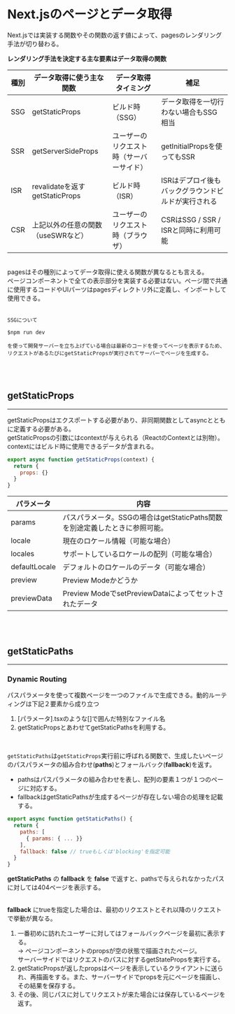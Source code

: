# Next.jsのページとデータ取得

Next.jsでは実装する関数やその関数の返す値によって、pagesのレンダリング手法が切り替わる。

__レンダリング手法を決定する主な要素はデータ取得の関数__

|  種別  |  データ取得に使う主な関数  | データ取得タイミング | 補足 |
| ---- | ---- | ---- | ---- |
|  SSG  |  getStaticProps  |  ビルド時（SSG）  |  データ取得を一切行わない場合もSSG相当  |
|  SSR  |  getServerSideProps  |  ユーザーのリクエスト時（サーバーサイド）  |  getInitialPropsを使ってもSSR  |
|  ISR  |  revalidateを返すgetStaticProps  |  ビルド時（ISR）  |  ISRはデプロイ後もバックグラウンドビルドが実行される  |
|  CSR  |  上記以外の任意の関数（useSWRなど）  |  ユーザーのリクエスト時（ブラウザ）  |  CSRはSSG / SSR / ISRと同時に利用可能  |

<br>
pagesはその種別によってデータ取得に使える関数が異なるとも言える。<br>
ページコンポーネントで全ての表示部分を実装する必要はない。ページ間で共通に使用するコードやUIパーツはpagesディレクトリ外に定義し、インポートして使用できる。
<br>
<br>

```
SSGについて

$npm run dev

を使って開発サーバーを立ち上げている場合は最新のコードを使ってページを表示するため、リクエストがあるたびにgetStaticPropsが実行されてサーバーでページを生成する。
```
<br>
<br>

## getStaticProps
___

getStaticPropsはエクスポートする必要があり、非同期関数としてasyncとともに定義する必要がある。<br>
getStaticPropsの引数にはcontextが与えられる（ReactのContextとは別物）。contextにはビルド時に使用できるデータが含まれる。

```javascript
export async function getStaticProps(context) {
  return {
    props: {}
  }
}
```

|  パラメータ  |  内容  |
| ---- | ---- |
|  params  |  パスパラメータ。SSGの場合はgetStaticPaths関数を別途定義したときに参照可能。  |
|  locale  |  現在のロケール情報（可能な場合）  |
|  locales  |  サポートしているロケールの配列（可能な場合）  |
|  defaultLocale  |  デフォルトのロケールのデータ（可能な場合）  |
|  preview  |  Preview Modeかどうか  |
|  previewData  |  Preview ModeでsetPreviewDataによってセットされたデータ  |

<br>
<br>

## getStaticPaths
___

### Dynamic Routing
パスパラメータを使って複数ページを一つのファイルで生成できる。動的ルーティングは下記２要素から成り立つ

1. [パラメータ].tsxのような[]で囲んだ特別なファイル名
2. getStaticPropsとあわせてgetStaticPathsを利用する。

<br>

`getStaticPaths`は`getStaticProps`実行前に呼ばれる関数で、生成したいページのパスパラメータの組み合わせ(__paths__)とフォールバック(__fallback__)を返す。<br>
* pathsはパスパラメータの組み合わせを表し、配列の要素１つが１つのページに対応する。
* fallbackはgetStaticPathsが生成するページが存在しない場合の処理を記載する。

```javascript
export async function getStaticPaths() {
  return {
    paths: [
      { params: { ... }}
    ],
    fallback: false // trueもしくは'blocking'を指定可能
  }
}
```

__getStaticPaths__ の __fallback__ を __false__ で返すと、pathsで与えられなかったパスに対しては404ページを表示する。
<br>
<br>

__fallback__ にtrueを指定した場合は、最初のリクエストとそれ以降のリクエストで挙動が異なる。<br>
1. 一番初めに訪れたユーザーに対してはフォールバックページを最初に表示する。<br> → ページコンポーネントのpropsが空の状態で描画されたページ。<br>サーバーサイドではリクエストのパスに対するgetStatePropsを実行する。
2. getStaticPropsが返したpropsはページを表示しているクライアントに送られ、再描画をする。また、サーバーサイドでpropsを元にページを描画し、その結果を保存する。
3. その後、同じパスに対してリクエストが来た場合には保存しているページを返す。


